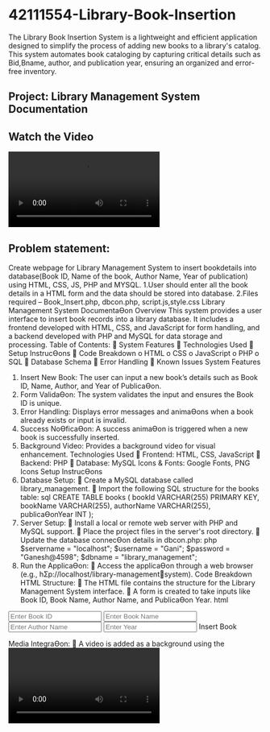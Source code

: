 # 42111554-Library-Book-Insertion
The Library Book Insertion System is a lightweight and efficient application designed to simplify the process of adding new books to a library's catalog. This system automates book cataloging by capturing critical details such as Bid,Bname, author, and publication year, ensuring an organized and error-free inventory.


## Project: Library Management System Documentation

## Watch the Video
![Demo](https://github.com/RavulaGani/42111554-Library-Book-Insertion/blob/main/Demo.mp4)
## Problem statement: 
Create webpage for Library Management System to insert 
bookdetails into database(Book ID, Name of the book, Author 
Name, Year of publication) using HTML, CSS, JS, PHP and 
MYSQL. 
1.User should enter all the book details in a HTML form and the 
data should be stored into database. 
2.Files required – Book_Insert.php, dbcon.php, script.js,style.css 
Library Management System DocumentaƟon
Overview 
This system provides a user interface to insert book records into a library database. It includes a 
frontend developed with HTML, CSS, and JavaScript for form handling, and a backend developed 
with PHP and MySQL for data storage and processing. 
Table of Contents: 
 System Features
 Technologies Used
 Setup InstrucƟons
 Code Breakdown
o HTML
o CSS
o JavaScript
o PHP
o SQL
 Database Schema
 Error Handling
 Known Issues
System Features 
1. Insert New Book: The user can input a new book’s details such as Book ID, Name, Author, 
and Year of PublicaƟon.
2. Form ValidaƟon: The system validates the input and ensures the Book ID is unique. 
3. Error Handling: Displays error messages and animaƟons when a book already exists or input 
is invalid. 
4. Success NoƟficaƟon: A success animaƟon is triggered when a new book is successfully 
inserted. 
5. Background Video: Provides a background video for visual enhancement. 
Technologies Used 
 Frontend: HTML, CSS, JavaScript 
 Backend: PHP 
 Database: MySQL 
Icons & Fonts: Google Fonts, PNG Icons 
Setup InstrucƟons
1. Database Setup: 
 Create a MySQL database called library_management. 
 Import the following SQL structure for the books table: 
sql 
CREATE TABLE books ( 
 bookId VARCHAR(255) PRIMARY KEY, 
 bookName VARCHAR(255), 
 authorName VARCHAR(255), 
 publicaƟonYear INT
); 
2. Server Setup: 
 Install a local or remote web server with PHP and MySQL support. 
 Place the project files in the server's root directory. 
 Update the database connecƟon details in dbcon.php:
php 
$servername = "localhost"; 
$username = "Gani"; 
$password = "Ganesh@4598"; 
$dbname = "library_management"; 
3. Run the ApplicaƟon:
 Access the applicaƟon through a web browser (e.g., hƩp://localhost/library-managementsystem). 
Code Breakdown 
HTML 
Structure: 
 The HTML file contains the structure for the Library Management System interface. 
 A form is created to take inputs like Book ID, Book Name, Author Name, and PublicaƟon Year.
html 
<form id="bookForm" acƟon="Book_insert.php" method="POST">
 <input type="text" id="bookId" name="bookId" placeholder="Enter Book ID" required> 
 <input type="text" id="bookName" name="bookName" placeholder="Enter Book Name" 
required> 
 <input type="text" id="authorName" name="authorName" placeholder="Enter Author Name" 
required> 
 <input type="number" id="publicaƟonYear" name="publicaƟonYear" placeholder="Enter Year" 
required> 
 <buƩon type="submit" class="submit-btn">Insert Book</buƩon>
</form> 
Media IntegraƟon:
 A video is added as a background using the <video> tag, set to autoplay and loop. 
html 
<video id="background-video" class="video-background" autoplay loop muted playsinline> 
 <source src="media/library.mp4" type="video/mp4"> 
</video> 
CSS 
Styling: 
 Main Container: Centers the form with responsive design. 
 Navbar and Form Styling: Styled to be clean and professional with hover effects on buƩons.
 AnimaƟons: Includes success and error animaƟons displayed when a book is added or when 
an error occurs. 
css 
/* Success AnimaƟon */
.success-animaƟon {
 posiƟon: fixed;
 top: 50%; 
 leŌ: 50%;
 background-color: #4CAF50; 
 padding: 20px; 
 color: white; 
 border-radius: 8px; 
} 
/* Error AnimaƟon */
.error-animaƟon {
 posiƟon: fixed;
 top: 50%; 
 leŌ: 50%;
 background-color: #f44336; 
 padding: 20px; 
 color: white; 
 border-radius: 8px; 
} 
JavaScript 
AJAX Submission: 
 Handles form submission via AJAX to prevent page reload. Sends data to Book_insert.php 
and processes the response. 
javascript 
document.getElementById('bookForm').addEventListener('submit', funcƟon (event) {
 event.preventDefault(); // Prevent default form submission 
 var formData = new FormData(this); 
 
 fetch('Book_insert.php', { 
 method: 'POST', 
 body: formData 
 }) 
 .then(response => response.json()) 
 .then(data => { 
 if (data.status === 'success') { 
 triggerSuccessAnimaƟon();
 clearForm(); 
 } else { 
 triggerErrorAnimaƟon(data.message);
 } 
 }); 
}); 
AnimaƟons:
 Success and error animaƟons are triggered upon form submission based on the response 
from the server. 
javascript 
Copy code 
funcƟon triggerSuccessAnimaƟon() {
 var animaƟonDiv = document.createElement('div');
 animaƟonDiv.className = 'success-animaƟon';
 animaƟonDiv.innerHTML = '<p>✔ Book Inserted Successfully!</p>'; 
 document.body.appendChild(animaƟonDiv);
 setTimeout(() => { 
 animaƟonDiv.style.opacity = '0';
 setTimeout(() => { animaƟonDiv.remove(); }, 1000);
 }, 3000);} 
PHP
Database ConnecƟon:
 dbcon.php handles the connecƟon to the MySQL database.
php 
Copy code 
$servername = "localhost"; 
$username = "Gani"; 
$password = "Ganesh@4598"; 
$dbname = "library_management"; 
$conn = new mysqli($servername, $username, $password, $dbname); 
if ($conn->connect_error) { 
 die("ConnecƟon failed: " . $conn->connect_error); 
} 
Insert Book Data: 
 The Book_insert.php file processes form data and inserts the new book into the books table. 
It checks if the Book ID already exists and returns success or error messages. 
php 
Copy code 
if ($_SERVER['REQUEST_METHOD'] === 'POST') { 
 $bookId = $_POST['bookId']; 
 $bookName = $_POST['bookName']; 
 $authorName = $_POST['authorName']; 
 $publicaƟonYear = $_POST['publicaƟonYear'];
 // Check if the bookId already exists in the database 
 $checkQuery = $conn->prepare("SELECT bookId FROM books WHERE bookId = ?"); 
 $checkQuery->bind_param("s", $bookId); 
 $checkQuery->execute(); 
 $checkQuery->store_result(); 
 if ($checkQuery->num_rows > 0) { 
 echo json_encode(['status' => 'error', 'message' => 'Book ID already exists']); 
 } else { 
 $stmt = $conn->prepare("INSERT INTO books (bookId, bookName, authorName, publicaƟonYear) 
VALUES (?, ?, ?, ?)"); 
 $stmt->bind_param("sssi", $bookId, $bookName, $authorName, $publicaƟonYear);
 $stmt->execute(); 
 echo json_encode(['status' => 'success']); 
 } 
} 
Database Schema 
 Books Table:
Column Data Type DescripƟon
bookId VARCHAR(255) Primary Key, Unique ID 
bookName VARCHAR(255) Name of the Book 
authorName VARCHAR(255) Author's Name 
publicaƟonYear INT Year of PublicaƟon
Error Handling 
1. Duplicate Book ID: Returns an error if the Book ID already exists. 
2. ConnecƟon Error: Gracefully handles MySQL connecƟon errors with a fallback message.
Known Issues 
 None reported at this Ɵme
 
